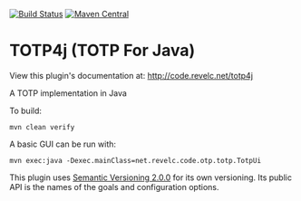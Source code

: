 <!--
  Licensed under the Apache License, Version 2.0 (the "License");
  you may not use this file except in compliance with the License.
  You may obtain a copy of the License at

      http://www.apache.org/licenses/LICENSE-2.0

  Unless required by applicable law or agreed to in writing, software
  distributed under the License is distributed on an "AS IS" BASIS,
  WITHOUT WARRANTIES OR CONDITIONS OF ANY KIND, either express or implied.
  See the License for the specific language governing permissions and
  limitations under the License.
-->

[![Build Status][travis_img]][travis_link] [![Maven Central][maven_img]][maven_link]

# TOTP4j (TOTP For Java)

View this plugin's documentation at:
http://code.revelc.net/totp4j

A TOTP implementation in Java

To build:

```
mvn clean verify
```

A basic GUI can be run with:

```
mvn exec:java -Dexec.mainClass=net.revelc.code.otp.totp.TotpUi
```

This plugin uses [Semantic Versioning 2.0.0][1] for its own versioning. Its
public API is the names of the goals and configuration options.

[1]: http://semver.org/spec/v2.0.0.html
[travis_img]: https://travis-ci.org/revelc/totp4j.svg?branch=main
[travis_link]: https://travis-ci.org/revelc/totp4j
[maven_img]: https://maven-badges.herokuapp.com/maven-central/net.revelc.code/totp4j/badge.svg
[maven_link]: https://maven-badges.herokuapp.com/maven-central/net.revelc.code/totp4j

